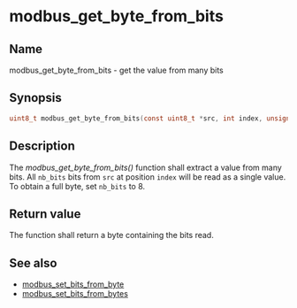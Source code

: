 # modbus_get_byte_from_bits

## Name

modbus_get_byte_from_bits - get the value from many bits

## Synopsis

```c
uint8_t modbus_get_byte_from_bits(const uint8_t *src, int index, unsigned int nb_bits);
```

## Description

The *modbus_get_byte_from_bits()* function shall extract a value from many
bits. All `nb_bits` bits from `src` at position `index` will be read as a
single value. To obtain a full byte, set `nb_bits` to 8.

## Return value

The function shall return a byte containing the bits read.

## See also

- [modbus_set_bits_from_byte](modbus_set_bits_from_byte.md)
- [modbus_set_bits_from_bytes](modbus_set_bits_from_bytes.md)
